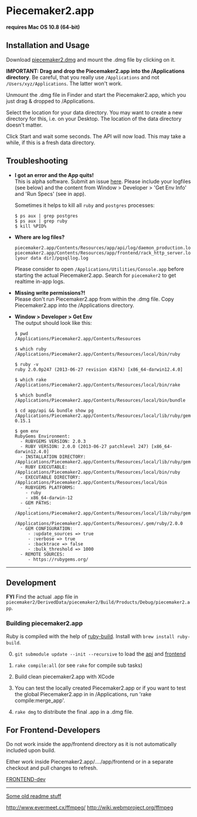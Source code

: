 # Piecemaker2.app

__requires Mac OS 10.8 (64-bit)__

## Installation and Usage

Download [piecemaker2.dmg](http://pm2.motionbank.org/piecemaker2.dmg) and mount the .dmg file by clicking on it.

__IMPORTANT: Drag and drop the Piecemaker2.app into the /Applications directory__. 
Be careful, that you really use ```/Applications``` and not ```/Users/xyz/Applications```. The latter won't work.

Unmount the .dmg file in Finder and start the Piecemaker2.app, which you just drag & dropped to /Applications.

Select the location for your data directory. You may want to create a new directory for this, i.e. on your Desktop. The location of the data directory
doesn't matter.

Click Start and wait some seconds. The API will now load. This may take a while, if this is a fresh data directory.


## Troubleshooting

 * __I got an error and the App quits!__  
   This is alpha software. Submit an issue [here](https://github.com/motionbank/piecemaker2-app/issues). Please include your logfiles (see below) and the 
   content from Window > Developer > 'Get Env Info' and 'Run Specs' (see in app).

   Sometimes it helps to kill all ```ruby``` and ```postgres``` processes:

   ```
   $ ps aux | grep postgres
   $ ps aux | grep ruby
   $ kill %PID%
   ```

 * __Where are log files?__  
   ```
   piecemaker2.app/Contents/Resources/app/api/log/daemon_production.log
   piecemaker2.app/Contents/Resources/app/frontend/rack_http_server.log
   [your data dir]/pqsqllog.log
   ```

   Please consider to open ```/Applications/Utilities/Console.app``` before
   starting the actual Piecemaker2.app. Search for ```piecemaker2``` to get
   realtime in-app logs.

 * __Missing write permissions?!__  
   Please don't run Piecemaker2.app from within the .dmg file.
   Copy Piecemaker2.app into the /Applications directory.

 * __Window > Developer > Get Env__  
   The output should look like this:

   ```
   $ pwd
   /Applications/Piecemaker2.app/Contents/Resources

   $ which ruby
   /Applications/Piecemaker2.app/Contents/Resources/local/bin/ruby

   $ ruby -v
   ruby 2.0.0p247 (2013-06-27 revision 41674) [x86_64-darwin12.4.0]

   $ which rake
   /Applications/Piecemaker2.app/Contents/Resources/local/bin/rake

   $ which bundle
   /Applications/Piecemaker2.app/Contents/Resources/local/bin/bundle

   $ cd app/api && bundle show pg
   /Applications/Piecemaker2.app/Contents/Resources/local/lib/ruby/gems/2.0.0/gems/pg-0.15.1

   $ gem env
   RubyGems Environment:
     - RUBYGEMS VERSION: 2.0.3
     - RUBY VERSION: 2.0.0 (2013-06-27 patchlevel 247) [x86_64-darwin12.4.0]
     - INSTALLATION DIRECTORY: /Applications/Piecemaker2.app/Contents/Resources/local/lib/ruby/gems/2.0.0
     - RUBY EXECUTABLE: /Applications/Piecemaker2.app/Contents/Resources/local/bin/ruby
     - EXECUTABLE DIRECTORY: /Applications/Piecemaker2.app/Contents/Resources/local/bin
     - RUBYGEMS PLATFORMS:
       - ruby
       - x86_64-darwin-12
     - GEM PATHS:
        - /Applications/Piecemaker2.app/Contents/Resources/local/lib/ruby/gems/2.0.0
        - /Applications/Piecemaker2.app/Contents/Resources/.gem/ruby/2.0.0
     - GEM CONFIGURATION:
        - :update_sources => true
        - :verbose => true
        - :backtrace => false
        - :bulk_threshold => 1000
     - REMOTE SOURCES:
        - https://rubygems.org/
   ```



-----------------

## Development

__FYI__ Find the actual .app file in ```piecemaker2/DerivedData/piecemaker2/Build/Products/Debug/piecemaker2.app```.

### Building piecemaker2.app

Ruby is compiled with the help of [ruby-build](https://github.com/sstephenson/ruby-build). Install with ```brew install ruby-build```.

  0) ```git submodule update --init --recursive``` to load the [api](https://github.com/motionbank/piecemaker2-api) and [frontend](https://github.com/motionbank/piecemaker2-frontend)

  1) ```rake compile:all``` (or see ```rake``` for compile sub tasks)  

  2) Build clean piecemaker2.app with XCode 

  3) You can test the locally created Piecemaker2.app or 
     if you want to test the global Piecemaker2.app in
     in /Applications, run 'rake compile:merge_app'.

  4) ```rake dmg``` to distribute the final .app in a .dmg file.  

## For Frontend-Developers

Do not work inside the app/frontend directory as it is not automatically included upon build.

Either work inside Piecemaker2.app/..../app/frontend or in a separate checkout and pull changes to refresh.

[FRONTEND-dev](FRONTEND-DEV.md)





-----------------

[Some old readme stuff](https://github.com/motionbank/piecemaker2-app/tree/9844e2f8dba950c83f65eac1e01593ae97d7b0cc)


http://www.evermeet.cx/ffmpeg/
http://wiki.webmproject.org/ffmpeg
